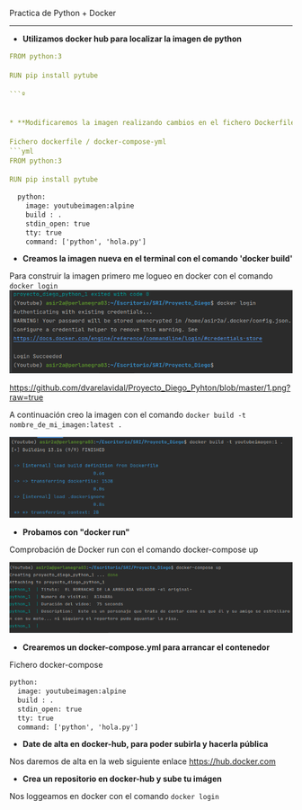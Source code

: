  Practica de Python  + Docker


---

* **Utilizamos docker hub para localizar la imagen de python**

```yml
FROM python:3

RUN pip install pytube

```º

    
* **Modificaremos la imagen realizando cambios en el fichero Dockerfile añadiendo lo siguiente dentro de el:**

Fichero dockerfile / docker-compose-yml
```yml
FROM python:3

RUN pip install pytube


```

```services:
  python:
    image: youtubeimagen:alpine
    build : .
    stdin_open: true
    tty: true
    command: ['python', 'hola.py']
```
* **Creamos la imagen nueva en el terminal con el comando 'docker build'**

Para construir la imagen primero me logueo en docker con el comando ```docker login ```
![Imagen](https://github.com/dvarelavidal/Proyecto_Diego_Pyhton/blob/master/1.png?raw=true)

https://github.com/dvarelavidal/Proyecto_Diego_Pyhton/blob/master/1.png?raw=true

A continuación creo la imagen con el comando ```docker build -t nombre_de_mi_imagen:latest .```

![Imagen](https://github.com/dvarelavidal/Proyecto_Diego_Pyhton/blob/master/2.png?raw=true)

* **Probamos con "docker run"**

Comprobación de Docker run con el comando docker-compose up


![Imagen](https://github.com/dvarelavidal/Proyecto_Diego_Pyhton/blob/master/4.png?raw=true)


* **Crearemos un docker-compose.yml para arrancar el contenedor**

Fichero docker-compose

  ``` services:
  python:
    image: youtubeimagen:alpine
    build : .
    stdin_open: true
    tty: true
    command: ['python', 'hola.py']
 
   ```
* **Date de alta en docker-hub, para poder subirla y hacerla pública**

Nos daremos de alta en la web siguiente enlace https://hub.docker.com





* **Crea un repositorio en docker-hub y sube tu imágen**

Nos loggeamos en docker con el comando ```docker login```



